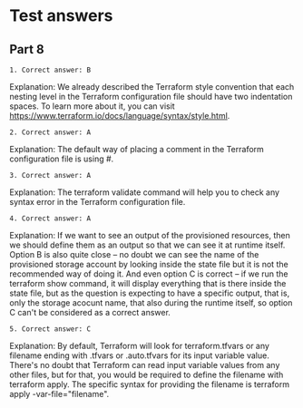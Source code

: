 # Test answers

## Part 8

```
1. Correct answer: B
```
Explanation: We already described the Terraform style convention that each nesting level in the Terraform configuration file should have two indentation spaces. To learn more about it, you can visit https://www.terraform.io/docs/language/syntax/style.html.

```
2. Correct answer: A
```
Explanation: The default way of placing a comment in the Terraform configuration file is using #.

```
3. Correct answer: A
```
Explanation: The terraform validate command will help you to check any syntax error in the Terraform configuration file.

```
4. Correct answer: A
```
Explanation: If we want to see an output of the provisioned resources, then we should define them as an output so that we can see it at runtime itself. Option B is also quite close – no doubt we can see the name of the provisioned storage account by looking inside the state file but it is not the recommended way of doing it. And even option C is correct – if we run the terraform show command, it will display everything that is there inside the state file, but as the question is expecting to have a specific output, that is, only the storage acocunt name, that also during the runtime itself, so option C can't be considered as a correct answer.

```
5. Correct answer: C
```
Explanation: By default, Terraform will look for terraform.tfvars or any filename ending with .tfvars or .auto.tfvars for its input variable value. There's no doubt that Terraform can read input variable values from any other files, but for that, you would be required to define the filename with terraform apply. The specific syntax for providing the filename is terraform apply -var-file="filename".